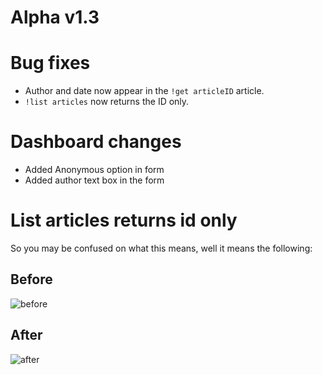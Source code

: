 # Alpha v1.3

# Bug fixes
- Author and date now appear in the `!get articleID` article.
- `!list articles` now returns the ID only.

# Dashboard changes
- Added Anonymous option in form
- Added author text box in the form

# List articles returns id only
So you may be confused on what this means, well it means the following:

## Before
![before](https://i.ibb.co/SVmbbRd/2021-04-18.png)

## After
![after](https://i.ibb.co/Nr6VVw1/2021-04-18-1.png)
